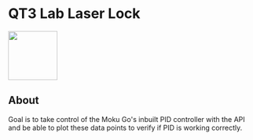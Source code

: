 <h1>QT3 Lab Laser Lock</h1>
<img src="https://www.liquidinstruments.com/wp-content/uploads/2021/02/Instrument-IconOutline-PIDController.png" width="100" height="100">
<h2>About</h2>
Goal is to take control of the Moku Go's inbuilt PID controller with the API and be able to plot these data points to verify if PID is working correctly.
